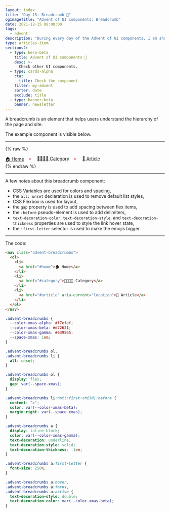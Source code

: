 ```yaml
---
layout: index
title: "Day 15: Breadcrumb 🍞"
ogImageTitle: "Advent of UI components: Breadcrumb"
date: 2021-12-15 08:00:00
tags:
  - advent
description: "During every day of the Advent of UI components, I am showcasing a new UI Component built with HTML, CSS, and JavaScript. Day 15: Breadcrumb."
type: articles-item
sections2:
  - type: hero-beta
    title: Advent of UI components 🎄
    desc: >-
      Check other UI components.
  - type: cards-alpha
    cta:
      title: Check the component
    filter: my-advent
    sorter: date
    exclude: title
  - type: banner-beta
    banner: newsletter
---
```


A breadcrumb is an element that helps users understand the hierarchy of the page and site.

The example component is visible below.

---

{% raw %}
<nav class="advent-breadcrumbs">
  <ol>
    <li>
      <a href="#home">🏠 Home</a>
    </li>
    <li>
      <a href="#category">👨‍👩‍👧‍👦 Category</a>
    </li>
    <li>
      <a href="#article" aria-current="location">👦 Article</a>
    </li>
  </ol>
</nav>
<style>
.advent-breadcrumbs {
  --color-xmas-alpha: #f7efef;
  --color-xmas-beta: #d72621;
  --color-xmas-gamma: #639565;
  --space-xmas: 1em;
}
.advent-breadcrumbs ol,
.advent-breadcrumbs li {
  all: unset;
}
.advent-breadcrumbs ol {
  display: flex;
  gap: var(--space-xmas);
}
.advent-breadcrumbs li:not(:first-child):before {
  content: ">";
  color: var(--color-xmas-beta);
  margin-right: var(--space-xmas);
}
.copy .advent-breadcrumbs a:not([class]) {
  all: unset;
  display: inline-block;
  color: var(--color-xmas-gamma);
  text-decoration: underline;
  text-decoration-style: solid;
  text-decoration-thickness: .1em;
  cursor: pointer;
}
.advent-breadcrumbs a:first-letter {
  font-size: 250%;
}
.copy .advent-breadcrumbs a:not([class]):hover,
.copy .advent-breadcrumbs a:not([class]):focus,
.copy .advent-breadcrumbs a:not([class]):active {
  background-color: transparent;
  box-shadow: none;
  text-decoration-style: double;
  text-decoration-color: var(--color-xmas-beta);
}
</style>
{% endraw %}

---

A few notes about this breadcrumb component:

- CSS Variables are used for colors and spacing,
- the `all: unset` declaration is used to remove default list styles,
- CSS Flexbox is used for layout,
- the `gap` property is used to add spacing between flex items,
- the `:before` pseudo-element is used to add delimiters,
- `text-decoration-color`, `text-decoration-style`, and `text-decoration-thickness` properties are used to style the link hover state,
- the `:first-letter` selector is used to make the emojis bigger.

---

The code:

```html
<nav class="advent-breadcrumbs">
  <ol>
    <li>
      <a href="#home">🏠 Home</a>
    </li>
    <li>
      <a href="#category">👨‍👩‍👧‍👦 Category</a>
    </li>
    <li>
      <a href="#article" aria-current="location">👦 Article</a>
    </li>
  </ol>
</nav>
```

```css
.advent-breadcrumbs {
  --color-xmas-alpha: #f7efef;
  --color-xmas-beta: #d72621;
  --color-xmas-gamma: #639565;
  --space-xmas: 1em;
}

.advent-breadcrumbs ol,
.advent-breadcrumbs li {
  all: unset;
}

.advent-breadcrumbs ol {
  display: flex;
  gap: var(--space-xmas);
}

.advent-breadcrumbs li:not(:first-child):before {
  content: ">";
  color: var(--color-xmas-beta);
  margin-right: var(--space-xmas);
}

.advent-breadcrumbs a {
  display: inline-block;
  color: var(--color-xmas-gamma);
  text-decoration: underline;
  text-decoration-style: solid;
  text-decoration-thickness: .1em;
}

.advent-breadcrumbs a:first-letter {
  font-size: 250%;
}

.advent-breadcrumbs a:hover,
.advent-breadcrumbs a:focus,
.advent-breadcrumbs a:active {
  text-decoration-style: double;
  text-decoration-color: var(--color-xmas-beta);
}
```
